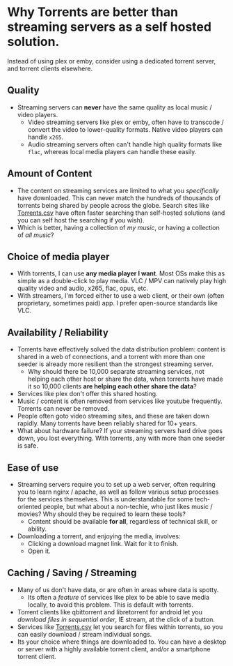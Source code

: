 # Why Torrents are better than streaming servers as a self hosted solution.

Instead of using plex or emby, consider using a dedicated torrent server, and torrent clients elsewhere.

## Quality

- Streaming servers can **never** have the same quality as local music / video players.
  - Video streaming servers like plex or emby, often have to transcode / convert the video to lower-quality formats. Native video players can handle `x265`.
  - Audio streaming servers often can't handle high quality formats like `flac`, whereas local media players can handle these easily.

## Amount of Content

- The content on streaming services are limited to what you *specifically* have downloaded. This can never match the hundreds of thousands of torrents being shared by people across the globe. Search sites like [Torrents.csv](https://torrents-csv.ml/) have often faster searching than self-hosted solutions (and you can self host the searching if you wish).
- Which is better, having a collection of *my music*, or having a collection of *all music*?

## Choice of media player

- With torrents, I can use **any media player I want**. Most OSs make this as simple as a double-click to play media. VLC / MPV can natively play high quality video and audio, x265, flac, opus, etc.
- With streamers, I'm forced either to use a web client, or their own (often proprietary, sometimes paid) app. I prefer open-source standards like VLC.

## Availability / Reliability

- Torrents have effectively solved the data distribution problem: content is shared in a web of connections, and a torrent with more than one seeder is already more resilient than the strongest streaming server.
  - Why should there be 10,000 separate streaming services, not helping each other host or share the data, when torrents have made it so 10,000 clients **are helping each other share the data**?
- Services like plex don't offer this shared hosting.
- Music / content is often removed from services like youtube frequently. Torrents can never be removed.
- People often goto video streaming sites, and these are taken down rapidly. Many torrents have been reliably shared for 10+ years.
- What about hardware failure? If your streaming servers hard drive goes down, you lost everything. With torrents, any with more than one seeder is safe.

## Ease of use

- Streaming servers require you to set up a web server, often requiring you to learn nginx / apache, as well as follow various setup processes for the services themselves. This is understandable for some tech-oriented people, but what about a non-techie, who just likes music / movies? Why should they be required to learn these tools? 
  - Content should be available **for all**, regardless of technical skill, or ability.
- Downloading a torrent, and enjoying the media, involves:
  - Clicking a download magnet link. Wait for it to finish.
  - Open it.

## Caching / Saving / Streaming

- Many of us don't have data, or are often in areas where data is spotty. 
  - Its often a *feature* of services like plex to be able to save media locally, to avoid this problem. This is default with torrents.
- Torrent clients like qbittorrent and libretorrent for android let you *download files in sequential order*, IE stream, at the click of a button.
- Services like [Torrents.csv](https://torrents-csv.ml) let you search for files within torrents, so you can easily download / stream individual songs.
- Its your choice where things are downloaded to. You can have a desktop or server with a highly available torrent client, and/or a smartphone torrent client.

